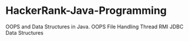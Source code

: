 # HackerRank-Java-Programming
OOPS and Data Structures in Java.
OOPS
File Handling
Thread
RMI
JDBC
Data Structures
